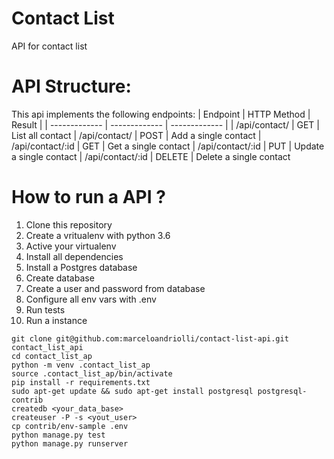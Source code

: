 # Contact List

API for contact list

# API Structure:
This api implements the following endpoints:
| Endpoint  | HTTP Method | Result  |
| ------------- | ------------- | ------------- |
| /api/contact/  | GET  | List all contact
| /api/contact/  | POST  | Add a single contact
| /api/contact/:id  | GET  | Get a single contact
| /api/contact/:id  | PUT  | Update a single contact
| /api/contact/:id  | DELETE  | Delete a single contact

# How to run a API ?
1. Clone this repository
2. Create a vritualenv with python 3.6
3. Active your virtualenv
4. Install all dependencies
5. Install a Postgres database
5. Create database
6. Create a user and password from database
5. Configure all env vars with .env
6. Run tests
7. Run a instance

``` console
git clone git@github.com:marceloandriolli/contact-list-api.git contact_list_api
cd contact_list_ap
python -m venv .contact_list_ap
source .contact_list_ap/bin/activate
pip install -r requirements.txt
sudo apt-get update && sudo apt-get install postgresql postgresql-contrib
createdb <your_data_base>
createuser -P -s <yout_user>
cp contrib/env-sample .env
python manage.py test
python manage.py runserver
``` 
